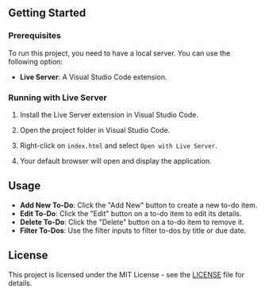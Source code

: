 ## Getting Started

### Prerequisites

To run this project, you need to have a local server. You can use the following option:

- **Live Server**: A Visual Studio Code extension.

### Running with Live Server

1. Install the Live Server extension in Visual Studio Code.

2. Open the project folder in Visual Studio Code.

3. Right-click on `index.html` and select `Open with Live Server`.

4. Your default browser will open and display the application.

## Usage

- **Add New To-Do**: Click the "Add New" button to create a new to-do item.
- **Edit To-Do**: Click the "Edit" button on a to-do item to edit its details.
- **Delete To-Do**: Click the "Delete" button on a to-do item to remove it.
- **Filter To-Dos**: Use the filter inputs to filter to-dos by title or due date.

## License

This project is licensed under the MIT License - see the [LICENSE](LICENSE) file for details.